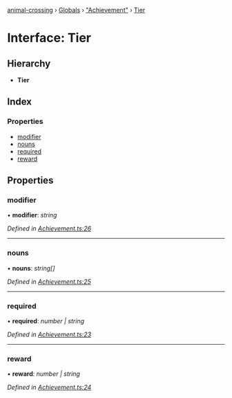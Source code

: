 [animal-crossing](../README.md) › [Globals](../globals.md) › ["Achievement"](../modules/_achievement_.md) › [Tier](_achievement_.tier.md)

# Interface: Tier

## Hierarchy

* **Tier**

## Index

### Properties

* [modifier](_achievement_.tier.md#modifier)
* [nouns](_achievement_.tier.md#nouns)
* [required](_achievement_.tier.md#required)
* [reward](_achievement_.tier.md#reward)

## Properties

###  modifier

• **modifier**: *string*

*Defined in [Achievement.ts:26](https://github.com/Norviah/animal-crossing/blob/e2f78c4/module/types/Achievement.ts#L26)*

___

###  nouns

• **nouns**: *string[]*

*Defined in [Achievement.ts:25](https://github.com/Norviah/animal-crossing/blob/e2f78c4/module/types/Achievement.ts#L25)*

___

###  required

• **required**: *number | string*

*Defined in [Achievement.ts:23](https://github.com/Norviah/animal-crossing/blob/e2f78c4/module/types/Achievement.ts#L23)*

___

###  reward

• **reward**: *number | string*

*Defined in [Achievement.ts:24](https://github.com/Norviah/animal-crossing/blob/e2f78c4/module/types/Achievement.ts#L24)*
